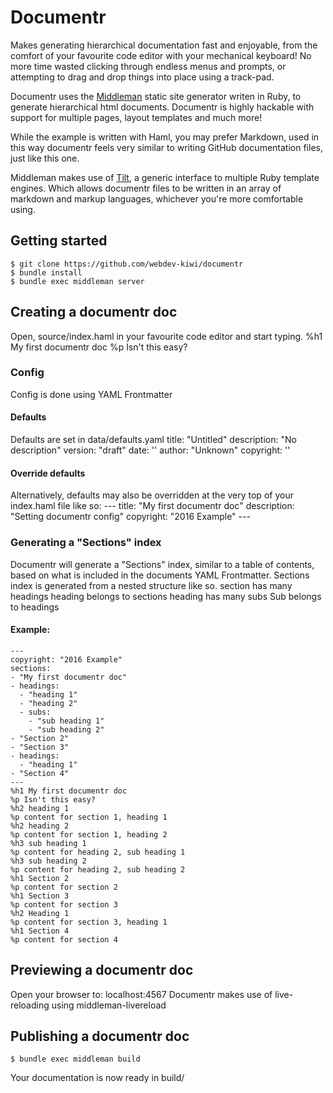 # Documentr
Makes generating hierarchical documentation fast and enjoyable, from the comfort of your favourite code editor with your mechanical keyboard! No more time wasted clicking through endless menus and prompts, or attempting to drag and drop things into place using a track-pad.

Documentr uses the [Middleman](https://middlemanapp.com/) static site generator writen in Ruby, to generate hierarchical html documents. Documentr is highly hackable with support for multiple pages, layout templates and much more!

While the example is written with Haml, you may prefer Markdown, used in this way documentr feels very similar to writing GitHub documentation files, just like this one.

Middleman makes use of [Tilt](https://github.com/rtomayko/tilt/), a generic interface to multiple Ruby template engines. Which allows documentr files to be written in an array of markdown and markup languages, whichever you're more comfortable using.
## Getting started
    $ git clone https://github.com/webdev-kiwi/documentr
    $ bundle install
    $ bundle exec middleman server
## Creating a documentr doc
Open, source/index.haml in your favourite code editor and start typing.
    %h1 My first documentr doc
    %p Isn't this easy?
### Config
Config is done using YAML Frontmatter
#### Defaults
Defaults are set in data/defaults.yaml
      title: "Untitled"
      description: "No description"
      version: "draft"
      date: ''
      author: "Unknown"
      copyright: ''
#### Override defaults
Alternatively, defaults may also be overridden at the very top of your index.haml file like so:
      ---
      title: "My first documentr doc"
      description: "Setting documentr config"
      copyright: "2016 Example"
      ---
### Generating a "Sections" index
Documentr will generate a "Sections" index, similar to a table of contents, based on what is included in the documents YAML Frontmatter. Sections index is generated from a nested structure like so.
      section has many headings
      heading belongs to sections
      heading has many subs
      Sub belongs to headings
#### Example:
    ---
    copyright: "2016 Example"
    sections:
    - "My first documentr doc"
    - headings:
      - "heading 1"
      - "heading 2"
      - subs:
        - "sub heading 1"
        - "sub heading 2"
    - "Section 2"
    - "Section 3"
    - headings:
      - "heading 1"
    - "Section 4"
    ---
    %h1 My first documentr doc
    %p Isn't this easy?
    %h2 heading 1
    %p content for section 1, heading 1
    %h2 heading 2
    %p content for section 1, heading 2
    %h3 sub heading 1
    %p content for heading 2, sub heading 1
    %h3 sub heading 2
    %p content for heading 2, sub heading 2
    %h1 Section 2
    %p content for section 2
    %h1 Section 3
    %p content for section 3
    %h2 Heading 1
    %p content for section 3, heading 1
    %h1 Section 4
    %p content for section 4
## Previewing a documentr doc
Open your browser to:
      localhost:4567
Documentr makes use of live-reloading using middleman-livereload
## Publishing a documentr doc
    $ bundle exec middleman build
Your documentation is now ready in build/